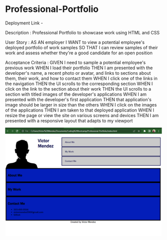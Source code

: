 # Professional-Portfolio
Deployment Link - 

Description : 
Professional Portfolio to showcase work using HTML and CSS 

User Story : 
AS AN employer
I WANT to view a potential employee's deployed portfolio of work samples
SO THAT I can review samples of their work and assess whether they're a good candidate for an open position

Acceptance Criteria : 
GIVEN I need to sample a potential employee's previous work
WHEN I load their portfolio
THEN I am presented with the developer's name, a recent photo or avatar, and links to sections about them, their work, and how to contact them
WHEN I click one of the links in the navigation
THEN the UI scrolls to the corresponding section
WHEN I click on the link to the section about their work
THEN the UI scrolls to a section with titled images of the developer's applications
WHEN I am presented with the developer's first application
THEN that application's image should be larger in size than the others
WHEN I click on the images of the applications
THEN I am taken to that deployed application
WHEN I resize the page or view the site on various screens and devices
THEN I am presented with a responsive layout that adapts to my viewport

<img src = "./assets/portfolio-screenshot.png">